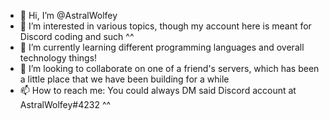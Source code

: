 - 👋 Hi, I’m @AstralWolfey
- 👀 I’m interested in various topics, though my account here is meant for Discord coding and such ^^
- 🌱 I’m currently learning different programming languages and overall technology things!
- 💞️ I’m looking to collaborate on one of a friend's servers, which has been a little place that we have been building for a while
- 📫 How to reach me: You could always DM said Discord account at AstralWolfey#4232 ^^

<!---
AstralWolfey/AstralWolfey is a ✨ special ✨ repository because its `README.md` (this file) appears on your GitHub profile.
You can click the Preview link to take a look at your changes.
--->
